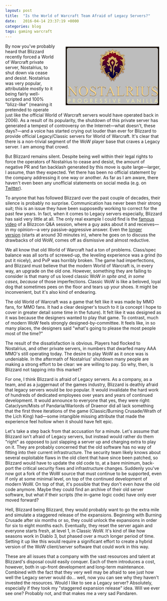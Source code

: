 ```yaml
---
layout: post
title:  "Is the World of Warcraft Team Afraid of Legacy Servers?"
date:   2016-04-14 23:37:19 +0000
categories: blog
tags: gaming warcraft
---
```


<div style="float: right; padding: 10px 10px 10px 30px; min-width: 100px; max-width: 300px;">
<img src="/images/nostalrius2.png" />
</div>

By now you've probably heard that Blizzard recently forced a World of Warcraft private server, Nostalrius, to shut down via cease and desist. Nostalrius was very popular, attributable mostly to it being fairly well-scripted and 100% "blizz-like" (meaning it pretended to operate just like the official World of Warcraft servers would have operated back in 2006). As a result of its popularity, the shutdown of this private server has generated a tempest of controversy on the Internet—what doesn't, these days?—and a voice has started crying out louder than ever for Blizzard to provide official Legacy/Classic servers for World of Warcraft. It's clear that there is a non-trivial segment of the WoW player base that craves a Legacy server. I am among that crowd.

But Blizzard remains silent. Despite being well within their legal rights to force the operators of Nostalrius to cease and desist, the amount of negative PR and fan backlash generated by this move is quite large—larger, I assume, than they expected. Yet there has been no official statement by the company addressing it one way or another. As far as I am aware, there haven't even been any unofficial statements on social media (e.g. on [Twitter](https://twitter.com/mikemorhaime)).

To anyone that has followed Blizzard over the past couple of decades, their silence is probably no surprise. Communication has never been their strong suit; this is an issue they have been supposedly working to correct for the past few years. In fact, when it comes to Legacy servers especially, Blizzard has said very little at all. The only real example I could find is the [famous video](https://www.youtube.com/watch?v=XuOYmqSF6OQ) of a Blizzcon Q&A session, where a guy asks about it and receives—in my opinion—a very passive-aggressive answer. Even the [longer version](https://www.youtube.com/watch?v=r0dvwGcZlnI) (starts at around 30 minutes in), where he goes on to discuss the drawbacks of old WoW, comes off as dismissive and almost reductive.

We all know that old World of Warcraft had a ton of problems. Class/spec balance was all sorts of screwed-up, the leveling experience was a grind (to put it nicely), and PvP was horribly broken. The game had imperfections, and Blizzard must believe that the modern World of Warcraft is, in every way, an upgrade on the old one. However, something they are failing to consider is that many of us loved classic WoW _in spite and, in some cases, because_ of those imperfections. Classic WoW is like a beloved, loyal dog that sometimes pees on the floor and tears up your shoes. It might be inconvenient, but it's also kind of endearing.

The old World of Warcraft was a game that felt like it was made by MMO fans, for MMO fans. It had a clear designer's touch to it (a concept I hope to cover in greater detail some time in the future). It felt like it was designed as it was because the designers wanted to play that game. To contrast, much of modern WoW feels strongly designed-by-committee. It feels like, in so many places, the designers said "what's going to please the most people most of the time?"

The result of the dissatisfaction is obvious. Players had flocked to Nostalrius, and other private servers, in numbers that dwarfed many AAA MMO's still operating today. The desire to play WoW as it once was is undeniable. In the aftermath of Nostalrius' shutdown many people are making a strong effort to be clear: we are willing to pay. So why, then, is Blizzard not tapping into this market?

For one, I think Blizzard is afraid of Legacy servers. As a company, as a team, and as a juggernaut of the games industry, Blizzard is deathly afraid that legacy servers would be _too_ popular. It would invalidate the hard work of hundreds of dedicated employees over years and years of continued development. It would announce to everyone that yes, they were right: Cataclysm/Mists of Pandaria/Warlords of Draenor did all lack something that the first three iterations of the game (Classic/Burning Crusade/Wrath of the Lich King) had—some intangible missing attribute that made the experience feel hollow when it should have felt epic.

Let's take a step back from that accusation for a minute. Let's assume that Blizzard isn't afraid of Legacy servers, but instead would rather do them "right" as opposed to just slapping a server up and charging extra to play on it. They are probably concerned that the old software has no way of fitting into their current infrastructure. The security team likely knows about several exploitable flaws in the old client that have since been patched, so Blizzard would have to update the old code to, at a bare minimum, back-port the critical security fixes and infrastructure changes. Suddenly you've now got a fork of the WoW source that must continue to be supported, even if only at some minimal level, on top of the continued development of modern WoW. On top of that, it's possible that they don't even _have_ the old code anymore. Maybe they could find an archive of their old server software, but what if their scripts (the in-game logic code) have only ever moved forward?

Hell, Blizzard being Blizzard, they would probably want to go the extra mile and simulate a staggered release of the expansions. Beginning with Burning Crusade after six months or so, they could unlock the expansions in order for six to eight months each. Eventually, they reset the server again and everyone starts fresh, at level 1, in Classic WoW. It's kind of like how seasons work in Diablo 3, but phased over a much longer period of time. Setting it up like this would require a significant effort to create a hybrid version of the WoW client/server software that could work in this way.

These are all issues that a company with the vast resources and talent at Blizzard's disposal could easily conquer. Each of them introduces a cost, however, both in up-front development and long-term maintenance. Combined with the fact that they very well may be afraid to see just how well the Legacy server would do... well, now you can see why they haven't invested the resources. Would I like to see a Legacy server? Absolutely, especially if they took my "staggered expansion release" idea. Will we ever see one? Probably not, and that makes me a very sad Pandaren.